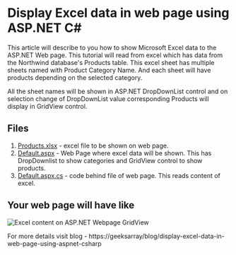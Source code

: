 # Display Excel data in web page using ASP.NET C#

This article will describe to you how to show Microsoft Excel data to the ASP.NET Web page. This tutorial will read from excel which has data from the Northwind database's Products table. This excel sheet has multiple sheets named with Product Category Name. And each sheet will have products depending on the selected category.

All the sheet names will be shown in ASP.NET DropDownList control and on selection change of DropDownList value corresponding Products will display in GridView control.

## Files

1. [Products.xlsx](https://github.com/geeksarray/display-excel-data-in-web-page-using-aspnet-csharp/blob/master/ReadFromExcel/ReadFromExcel/Products.xlsx) - excel file to be shown on web page.
1. [Default.aspx](https://github.com/geeksarray/display-excel-data-in-web-page-using-aspnet-csharp/blob/master/ReadFromExcel/ReadFromExcel/Default.aspx) - Web Page where excel data will be shown. This has DropDownlist to show categories and GridView control to show products.
1. [Default.aspx.cs](https://github.com/geeksarray/display-excel-data-in-web-page-using-aspnet-csharp/blob/master/ReadFromExcel/ReadFromExcel/Default.aspx.cs) - code behind file of web page. This reads content of excel.

## Your web page will have like
![Excel content on ASP.NET Webpage GridView](http://dotnetmentors.com/Images/ProductDetails.png)

For more details visit blog - https://geeksarray/blog/display-excel-data-in-web-page-using-aspnet-csharp
